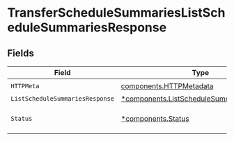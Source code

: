 # TransferScheduleSummariesListScheduleSummariesResponse


## Fields

| Field                                                                                                 | Type                                                                                                  | Required                                                                                              | Description                                                                                           |
| ----------------------------------------------------------------------------------------------------- | ----------------------------------------------------------------------------------------------------- | ----------------------------------------------------------------------------------------------------- | ----------------------------------------------------------------------------------------------------- |
| `HTTPMeta`                                                                                            | [components.HTTPMetadata](../../models/components/httpmetadata.md)                                    | :heavy_check_mark:                                                                                    | N/A                                                                                                   |
| `ListScheduleSummariesResponse`                                                                       | [*components.ListScheduleSummariesResponse](../../models/components/listschedulesummariesresponse.md) | :heavy_minus_sign:                                                                                    | OK                                                                                                    |
| `Status`                                                                                              | [*components.Status](../../models/components/status.md)                                               | :heavy_minus_sign:                                                                                    | INVALID_ARGUMENT: The request has an invalid argument.                                                |